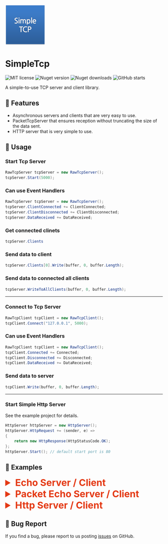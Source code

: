 ![logo](https://raw.githubusercontent.com/akon47/SimpleTcp/master/SimpleTcp/logo.png)

# SimpleTcp
<p>
  <img alt="MIT license" src="https://img.shields.io/badge/License-MIT-green.svg">
  <img alt="Nuget version" src="https://img.shields.io/nuget/v/SimpleTcpLib">
  <img alt="Nuget downloads" src="https://img.shields.io/nuget/dt/SimpleTcpLib">
  <img alt="GitHub starts" src="https://img.shields.io/github/stars/akon47/SimpleTcp">
</p>
A simple-to-use TCP server and client library.   

## 🎨 Features
- Asynchronous servers and clients that are very easy to use.
- PacketTcpServer that ensures reception without truncating the size of the data sent.
- HTTP server that is very simple to use.

## 📃 Usage

### Start Tcp Server
```csharp
RawTcpServer tcpServer = new RawTcpServer();
tcpServer.Start(5000);
```

### Can use Event Handlers
```csharp
RawTcpServer tcpServer = new RawTcpServer();
tcpServer.ClientConnected += ClientConnected;
tcpServer.ClientDisconnected += ClientDisconnected;
tcpServer.DataReceived += DataReceived;
```

### Get connected clinets
```csharp
tcpServer.Clients
```

### Send data to client
```csharp
tcpServer.Clients[0].Write(buffer, 0, buffer.Length);
```

### Send data to connected all clients
```csharp
tcpServer.WriteToAllClients(buffer, 0, buffer.Length);
```
---
### Connect to Tcp Server
```csharp
RawTcpClient tcpClient = new RawTcpClient();
tcpClient.Connect("127.0.0.1", 5000);
```

### Can use Event Handlers
```csharp
RawTcpClient tcpClient = new RawTcpClient();
tcpClient.Connected += Connected;
tcpClient.Disconnected += Disconnected;
tcpClient.DataReceived += DataReceived;
```

### Send data to server
```csharp
tcpClient.Write(buffer, 0, buffer.Length);
```
---
### Start Simple Http Server
See the example project for details.
```csharp
HttpServer httpServer = new HttpServer();
httpServer.HttpRequest += (sender, e) =>
{
    return new HttpResponse(HttpStatusCode.OK); 
};
httpServer.Start(); // default start port is 80
```

## 🐾 Examples

<details>
<summary style="font-Weight : bold; font-size : 30px; color : #E43914;" >Echo Server / Client</summary>
  
### Echo Server
```csharp
static void Main(string[] args)
{
    using (RawTcpServer tcpServer = new RawTcpServer())
    {
        tcpServer.ClientConnected += (sender, e) =>
            Console.WriteLine($"[{e}]: Connected"); // new client connected
        tcpServer.ClientDisconnected += (sender, e) =>
            Console.WriteLine($"[{e}]: Disconnected"); // client disconnected
        tcpServer.DataReceived += (sender, e) =>
        {
            byte[] readBytes = e.Client.ReadExisting(); // read all data
            string dataString = readBytes.Aggregate( // data to hex string
                new StringBuilder(32),
                (stringBuilder, data) => stringBuilder.Append($" 0x{data.ToString("X2")}")
                ).ToString().Trim();

            Console.WriteLine($"[{e.Client}]: {dataString}");

            e.Client.Write(readBytes, 0, readBytes.Length); // return same data
        };

        try
        {
            tcpServer.Start(5000);
            Console.WriteLine("Listening for connections...");
        }
        catch (Exception ex)
        {
            Console.WriteLine(ex);
        }

        Console.ReadLine();
    }
}
```

### Echo Client
```csharp
static void Main(string[] args)
{
    using (RawTcpClient tcpClient = new RawTcpClient())
    {
        tcpClient.Connected += (sender, e) =>
            Console.WriteLine($"Connect to [{e.RemoteEndPoint}]");
        tcpClient.Disconnected += (sender, e) =>
            Console.WriteLine($"{Environment.NewLine}Disconnected from [{e.RemoteEndPoint}]");
        tcpClient.DataReceived += (sender, e) =>
        {
            if (sender is RawTcpClient rawTcpClient)
            {
                byte[] readBytes = rawTcpClient.ReadExisting(); // read all data
                Console.WriteLine($"DataReceived: {Encoding.ASCII.GetString(readBytes)}");
            }
        };

        try
        {
            tcpClient.Connect("127.0.0.1", 5000);

            while (true)
            {
                string line = Console.ReadLine();
                byte[] buffer = Encoding.ASCII.GetBytes(line);
                tcpClient.Write(buffer, 0, buffer.Length);
            }
        }
        catch (Exception ex)
        {
            Console.WriteLine(ex);
            Console.ReadLine();
        }
    }
}
```
  
</details>

<details>
<summary style="font-Weight : bold; font-size : 30px; color : #E43914;" >Packet Echo Server / Client</summary>
  
### Packet Echo Server
The size of the received data is received without being cut off.
```csharp
static void Main(string[] args)
{
  using (PacketTcpServer tcpServer = new PacketTcpServer())
  {
      tcpServer.ClientConnected += (sender, e) =>
          Console.WriteLine($"[{e}]: Connected"); // new client connected
      tcpServer.ClientDisconnected += (sender, e) =>
          Console.WriteLine($"[{e}]: Disconnected"); // client disconnected
      tcpServer.PacketReceived += (sender, e) =>
      {
          if (sender is PacketTcpServer packetTcpServer)
          {
              Console.WriteLine($"[{e.Packet.IPEndPoint}]: PacketReceived (PacketLength: {e.Packet.PacketData.Length})");
              packetTcpServer.WritePacket(e.Packet.TcpClient, e.Packet.PacketData); // return same packet
          }
      };

      try
      {
          tcpServer.Start(5000);
          Console.WriteLine("Listening for connections...");
      }
      catch (Exception ex)
      {
          Console.WriteLine(ex);
      }

      Console.ReadLine();
  }
}
```

### Packet Echo Client
```csharp
static void Main(string[] args)
{
    using (PacketTcpClient tcpClient = new PacketTcpClient())
    {
        tcpClient.Connected += (sender, e) =>
            Console.WriteLine($"Connect to [{e.RemoteEndPoint}]");
        tcpClient.Disconnected += (sender, e) =>
            Console.WriteLine($"{Environment.NewLine}Disconnected from [{e.RemoteEndPoint}]");
        tcpClient.PacketReceived += (sender, e) =>
        {
            Console.WriteLine($"PacketReceived: (PacketLength: {e.PacketData.Length})");
        };

        try
        {
            tcpClient.Connect("127.0.0.1", 5000);

            tcpClient.WritePacket(new byte[1024]); // send 1024 bytes
            tcpClient.WritePacket(new byte[1024 * 1024]); // send 1024 * 1024 bytes
            tcpClient.WritePacket(new byte[1024 * 1024 * 10]); // send 1024 * 1024 * 10 bytes

            Console.ReadLine();

            tcpClient.Disconnect();
        }
        catch (Exception ex)
        {
            Console.WriteLine(ex);
        }

        Console.ReadLine();
    }
}
```

![image](https://user-images.githubusercontent.com/49547202/130899797-381176ee-9ac8-4804-9c85-bd1e4300b4b5.png)
  
</details>

<details>
<summary style="font-Weight : bold; font-size : 30px; color : #E43914;" >Http Server / Client</summary>
  
### Simple Http Server
```csharp
static void Main(string[] args)
{
    using (var httpServer = new SimpleTcp.Server.Http.HttpServer())
    {
        httpServer.HttpRequest += (sender, e) =>
        {
            Console.WriteLine($"[{e.Request.IPEndPoint}] -> [{e.Request.Url}]");
            switch(e.Request.Url)
            {
                case "/":
                    return new HttpResponse(HttpStatusCode.OK)
                    {
                        Content = Encoding.UTF8.GetBytes(
                            "<!DOCTYPE html>" +
                            "<html>" +
                            "<head>" +
                            "<meta charset=\"UTF-8\">" +
                            "<title>SimpleTcp HttpServer Example</title>" +
                            "</head>" +
                            "<body>" +
                            "Hello, World !!<br/><a href=\"https://github.com/akon47/SimpleTcp\">Github</a>" +
                            "</body>" +
                            "</html>")
                    };
                default:
                    return new HttpResponse(HttpStatusCode.NotFound);
            }
        };
        httpServer.Start();

        Console.ReadLine();
    }
}
```

![image](https://user-images.githubusercontent.com/49547202/131252066-8d2bb113-48f7-4dfc-8ac2-039fe28c0de3.png)
  
</details>



## 🐞 Bug Report
If you find a bug, please report to us posting [issues](https://github.com/akon47/SimpleTcp/issues) on GitHub.
